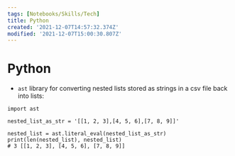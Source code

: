 ```yaml
---
tags: [Notebooks/Skills/Tech]
title: Python
created: '2021-12-07T14:57:32.374Z'
modified: '2021-12-07T15:00:30.807Z'
---
```


# Python

- `ast` library
for converting nested lists stored as strings in a csv file back into lists:

```
import ast

nested_list_as_str = '[[1, 2, 3],[4, 5, 6],[7, 8, 9]]'

nested_list = ast.literal_eval(nested_list_as_str)
print(len(nested_list), nested_list)
# 3 [[1, 2, 3], [4, 5, 6], [7, 8, 9]]

```
